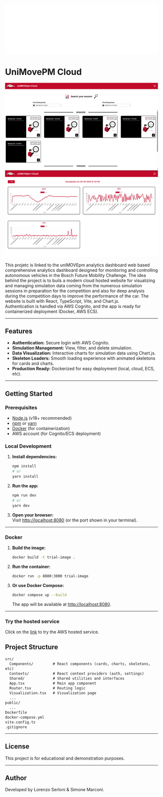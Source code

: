 ![UniMovePm Logo](./public/Univpm_Logo.svg)
# UniMovePM Cloud


![Dashboard Page](./public/Homepage.png)
![Visualization Page](./public/VisualizationPage.png)

This projetc is linked to the uniMOVEpm analytics dashboard web based comprehensive analytics dashboard designed for monitoring and controlling autonomous vehicles in the Bosch Future Mobility Challenge. The idea behind the project is to buils a modern cloud hosted website for visualizing and managing simulation data coming from the numerous simulation sessions in preparation for the competition and also for deep analysis during the competition days to improve the performance of the car. The website is built with React, TypeScript, Vite, and Chart.js.  
Authentication is handled via AWS Cognito, and the app is ready for containerized deployment (Docker, AWS ECS).

---

## Features

- **Authentication:** Secure login with AWS Cognito.
- **Simulation Management:** View, filter, and delete simulation.
- **Data Visualization:** Interactive charts for simulation data using Chart.js.
- **Skeleton Loaders:** Smooth loading experience with animated skeletons for cards and charts.
- **Production Ready:** Dockerized for easy deployment (local, cloud, ECS, etc).

---

## Getting Started

### Prerequisites

- [Node.js](https://nodejs.org/) (v18+ recommended)
- [npm](https://www.npmjs.com/) or [yarn](https://yarnpkg.com/)
- [Docker](https://www.docker.com/) (for containerization)
- AWS account (for Cognito/ECS deployment)

### Local Development

1. **Install dependencies:**
   ```sh
   npm install
   # or
   yarn install
   ```

2. **Run the app:**
   ```sh
   npm run dev
   # or
   yarn dev
   ```

3. **Open your browser:**  
   Visit [http://localhost:8080](http://localhost:8080) (or the port shown in your terminal).

---

### Docker

1. **Build the image:**
   ```sh
   docker build -t trial-image .
   ```

2. **Run the container:**
   ```sh
   docker run -p 8080:3000 trial-image
   ```

3. **Or use Docker Compose:**
   ```sh
   docker compose up --build
   ```

   The app will be available at [http://localhost:8080](http://localhost:8080).

---
### Try the hosted service
Click on the [link](https://architetture.83fk81g8730d2.eu-west-3.cs.amazonlightsail.com/) to try the AWS hosted service.


## Project Structure

```
src/
  Components/         # React components (cards, charts, skeletons, etc)
  Contexts/           # React context providers (auth, settings)
  Shared/             # Shared utilities and interfaces
  App.tsx             # Main app component
  Router.tsx          # Routing logic
  Visualization.tsx   # Visualization page
  ...
public/
  ...
Dockerfile
docker-compose.yml
vite.config.ts
.gitignore
```

---

## License

This project is for educational and demonstration purposes.

---

## Author

Developed by Lorenzo Serloni & Simone Marconi.

